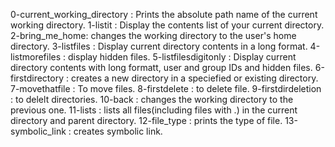 0-current_working_directory : Prints the absolute path name of the current working directory.
1-listit : Display the contents list of your current directory.
2-bring_me_home: changes the working directory to the user's home directory.
3-listfiles : Display current directory contents in a long format.
4-listmorefiles : display hidden files.
5-listfilesdigitonly : Display current directory contents with long formatt, user and group IDs and hidden files.
6-firstdirectory : creates a new directory in a speciefied or existing directory.
7-movethatfile : To move files.
8-firstdelete : to delete file.
9-firstdirdeletion : to delelt directories.
10-back : changes the working directory to the previous one.
11-lists : lists all files(including files with .) in the current directory and parent directory.
12-file_type : prints the type of file.
13-symbolic_link : creates symbolic link.
